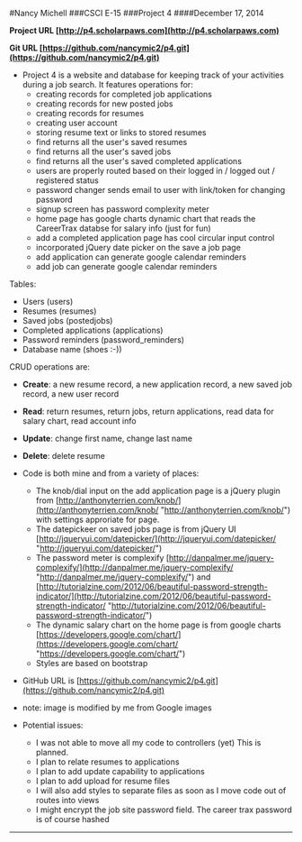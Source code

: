 #Nancy Michell
###CSCI E-15
###Project 4
####December 17, 2014

**Project URL [http://p4.scholarpaws.com](http://p4.scholarpaws.com)**

**Git URL [https://github.com/nancymic2/p4.git](https://github.com/nancymic2/p4.git)**

+ Project 4 is a website and database for keeping track of your activities during a job search.
It features operations for:
	+ creating records for completed job applications
	+ creating records for new posted jobs
	+ creating records for resumes
	+ creating user account
	+ storing resume text or links to stored resumes
	+ find returns all the user's saved resumes
	+ find returns all the user's saved jobs
	+ find returns all the user's saved completed applications
	+ users are properly routed based on their logged in / logged out / registered status
	+ password changer sends email to user with link/token for changing password
	+ signup screen has password complexity meter
	+ home page has google charts dynamic chart that reads the CareerTrax databse for salary info (just for fun)
	+ add a completed application page has cool circular input control
	+ incorporated jQuery date picker on the save a job page
	+ add application can generate google calendar reminders
	+ add job can generate google calendar reminders


Tables:

+ Users (users)
+ Resumes (resumes)
+ Saved jobs (postedjobs)
+ Completed applications (applications)
+ Password reminders (password_reminders)
+ Database name (shoes :-))

CRUD operations are:

+ **Create**: a new  resume record, a new application record, a new saved job record, a new user record
+ **Read**: return resumes, return jobs, return applications, read data for salary chart, read account info
+ **Update**: change first name, change last name
+ **Delete**: delete resume


+ Code is both mine and from a variety of places:
	+ The knob/dial input on the add application page is a jQuery plugin from [http://anthonyterrien.com/knob/](http://anthonyterrien.com/knob/ "http://anthonyterrien.com/knob/") with settings approriate for page.
	+  The datepickeer on saved jobs page is from jQuery UI [http://jqueryui.com/datepicker/](http://jqueryui.com/datepicker/ "http://jqueryui.com/datepicker/")
	+ The password meter is complexify [http://danpalmer.me/jquery-complexify/](http://danpalmer.me/jquery-complexify/ "http://danpalmer.me/jquery-complexify/") 
	and [http://tutorialzine.com/2012/06/beautiful-password-strength-indicator/](http://tutorialzine.com/2012/06/beautiful-password-strength-indicator/ "http://tutorialzine.com/2012/06/beautiful-password-strength-indicator/")
	+ The dynamic salary chart on the home page is from google charts [https://developers.google.com/chart/](https://developers.google.com/chart/ "https://developers.google.com/chart/")
	+ Styles are based on bootstrap

+ GitHub URL is [https://github.com/nancymic2/p4.git](https://github.com/nancymic2/p4.git)
+ note: image is modified by me from Google images
+ Potential issues:
	+ I was not able to move all my code to controllers (yet) This is planned.
	+ I plan to relate resumes to applications
	+ I plan to add update capability to applications
	+ I plan to add upload for resume files
	+ I will also add styles to separate files as soon as I move code out of routes into views
	+ I might encrypt the job site password field. The career trax password is of course hashed




***
